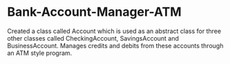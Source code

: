 # Bank-Account-Manager-ATM
Created a class called Account which is used as an abstract class for three other classes called CheckingAccount, SavingsAccount and BusinessAccount. Manages credits and debits from these accounts through an ATM style program.

